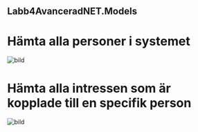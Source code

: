 ## Labb4AvanceradNET.Models


 # Hämta alla personer i systemet
![bild](https://user-images.githubusercontent.com/91311247/159766200-1b8a7971-9573-4b0f-bc47-7e09b6a157be.png)

 # Hämta alla intressen som är kopplade till en specifik person
![bild](https://user-images.githubusercontent.com/91311247/159766403-cbcabb7d-ccab-42df-90a7-6b40643b2228.png)

